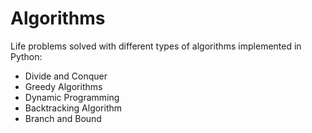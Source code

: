# Algorithms
Life problems solved with different types of algorithms implemented in Python:
 - Divide and Conquer
 - Greedy Algorithms
 - Dynamic Programming
 - Backtracking Algorithm
 - Branch and Bound
